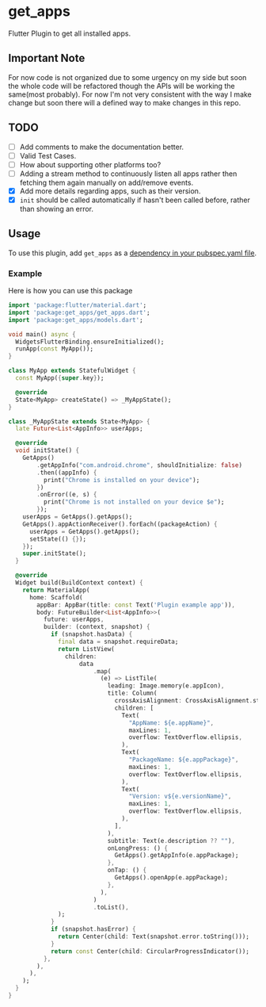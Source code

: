# get_apps

Flutter Plugin to get all installed apps.

## Important Note

For now code is not organized due to some urgency on my side but soon the whole code will be refactored though the APIs will be working the same(most probably).
For now I'm not very consistent with the way I make change but soon there will a defined way to make changes in this repo.

## TODO
- [ ] Add comments to make the documentation better.
- [ ] Valid Test Cases.
- [ ] How about supporting other platforms too?
- [ ] Adding a stream method to continuously listen all apps rather then fetching them again manually on add/remove events.
- [x] Add more details regarding apps, such as their version.
- [x] `init` should be called automatically if hasn't been called before, rather than showing an error.

## Usage

To use this plugin, add `get_apps` as a [dependency in your pubspec.yaml file](https://pub.dev/packages/get_apps).


### Example

Here is how you can use this package

<?code-excerpt "basic.dart (basic-example)"?>
``` dart
import 'package:flutter/material.dart';
import 'package:get_apps/get_apps.dart';
import 'package:get_apps/models.dart';

void main() async {
  WidgetsFlutterBinding.ensureInitialized();
  runApp(const MyApp());
}

class MyApp extends StatefulWidget {
  const MyApp({super.key});

  @override
  State<MyApp> createState() => _MyAppState();
}

class _MyAppState extends State<MyApp> {
  late Future<List<AppInfo>> userApps;

  @override
  void initState() {
    GetApps()
        .getAppInfo("com.android.chrome", shouldInitialize: false)
        .then((appInfo) {
          print("Chrome is installed on your device");
        })
        .onError((e, s) {
          print("Chrome is not installed on your device $e");
        });
    userApps = GetApps().getApps();
    GetApps().appActionReceiver().forEach((packageAction) {
      userApps = GetApps().getApps();
      setState(() {});
    });
    super.initState();
  }

  @override
  Widget build(BuildContext context) {
    return MaterialApp(
      home: Scaffold(
        appBar: AppBar(title: const Text('Plugin example app')),
        body: FutureBuilder<List<AppInfo>>(
          future: userApps,
          builder: (context, snapshot) {
            if (snapshot.hasData) {
              final data = snapshot.requireData;
              return ListView(
                children:
                    data
                        .map(
                          (e) => ListTile(
                            leading: Image.memory(e.appIcon),
                            title: Column(
                              crossAxisAlignment: CrossAxisAlignment.start,
                              children: [
                                Text(
                                  "AppName: ${e.appName}",
                                  maxLines: 1,
                                  overflow: TextOverflow.ellipsis,
                                ),
                                Text(
                                  "PackageName: ${e.appPackage}",
                                  maxLines: 1,
                                  overflow: TextOverflow.ellipsis,
                                ),
                                Text(
                                  "Version: v${e.versionName}",
                                  maxLines: 1,
                                  overflow: TextOverflow.ellipsis,
                                ),
                              ],
                            ),
                            subtitle: Text(e.description ?? ""),
                            onLongPress: () {
                              GetApps().getAppInfo(e.appPackage);
                            },
                            onTap: () {
                              GetApps().openApp(e.appPackage);
                            },
                          ),
                        )
                        .toList(),
              );
            }
            if (snapshot.hasError) {
              return Center(child: Text(snapshot.error.toString()));
            }
            return const Center(child: CircularProgressIndicator());
          },
        ),
      ),
    );
  }
}
```
